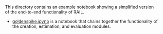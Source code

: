 This directory contains an example notebook showing a simplified version of the end-to-end functionality of RAIL.

- [goldenspike.ipynb](https://lsstdescrail.readthedocs.io/en/latest/source/other-notebooks.html#goldenspike-an-example-of-an-end-to-end-analysis-using-rail) is a notebook that chains together the functionality of the creation, estimation, and evaluation modules.
